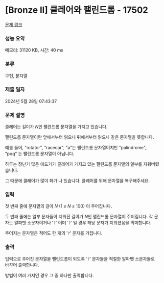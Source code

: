 # [Bronze II] 클레어와 팰린드롬 - 17502 

[문제 링크](https://www.acmicpc.net/problem/17502) 

### 성능 요약

메모리: 31120 KB, 시간: 40 ms

### 분류

구현, 문자열

### 제출 일자

2024년 5월 28일 07:43:37

### 문제 설명

<p>클레어는 길이가 <em>N</em>인 팰린드롬 문자열을 가지고 있습니다.</p>

<p>팰린드롬 문자열이란 앞에서부터 읽으나 뒤에서부터 읽으나 같은 문자열을 뜻합니다.</p>

<p>예를 들어, "rotator", "racecar", "a"는 팰린드롬 문자열이지만 "palindrome", "poq" 는 팰린드롬 문자열이 아닙니다.</p>

<p>하루는 장난기 많은 에드거가 클레어가 가지고 있는 팰린드롬 문자열의 일부를 지워버렸습니다.</p>

<p>그 때문에 클레어가 많이 화가 나 있습니다. 클레어를 위해 문자열을 복구해주세요.</p>

### 입력 

 <p>첫 번째 줄에 문자열의 길이 <em>N</em> (1 ≤ <em>N</em> ≤ 100) 이 주어집니다.</p>

<p>두 번째 줄에는 일부 문자들이 지워진 길이가 <em>N</em>인 팰린드롬 문자열이 주어집니다. 각 문자는 알파벳 소문자이거나 '<code>?</code>' 이며 '<code>?</code>' 일 경우 해당 문자가 지워졌음을 의미합니다.</p>

<p>주어지는 문자열은 적어도 한 개의 '<code>?</code>' 문자를 가집니다.</p>

### 출력 

 <p>입력으로 주어진 문자열을 팰린드롬이 되도록 '<code>?</code>' 문자들을 적절한 알파벳 소문자들로 바꾸어 출력합니다.</p>

<p>방법이 여러 가지인 경우 그 중 하나만 출력합니다.</p>

